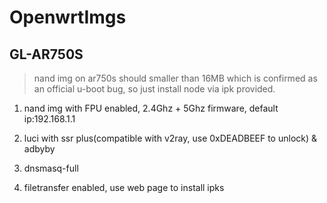 # OpenwrtImgs

## GL-AR750S

> nand img on ar750s should smaller than 16MB which is confirmed as an official u-boot bug, so just install node via ipk provided.

1. nand img with FPU enabled, 2.4Ghz + 5Ghz firmware, default ip:192.168.1.1

2. luci with ssr plus(compatible with v2ray, use 0xDEADBEEF to unlock) & adbyby

3. dnsmasq-full

4. filetransfer enabled, use web page to install ipks

